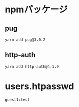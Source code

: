 # npmパッケージ
## pug
```
yarn add pug@3.0.2
```

## http-auth
```
yarn add http-auth@4.1.9
```

# users.htpasswd
```
guest1:test
```